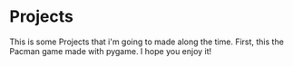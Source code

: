 # Projects
This is some Projects that i'm going to made along the time. First, this the Pacman game made with pygame. I hope you enjoy it! 
